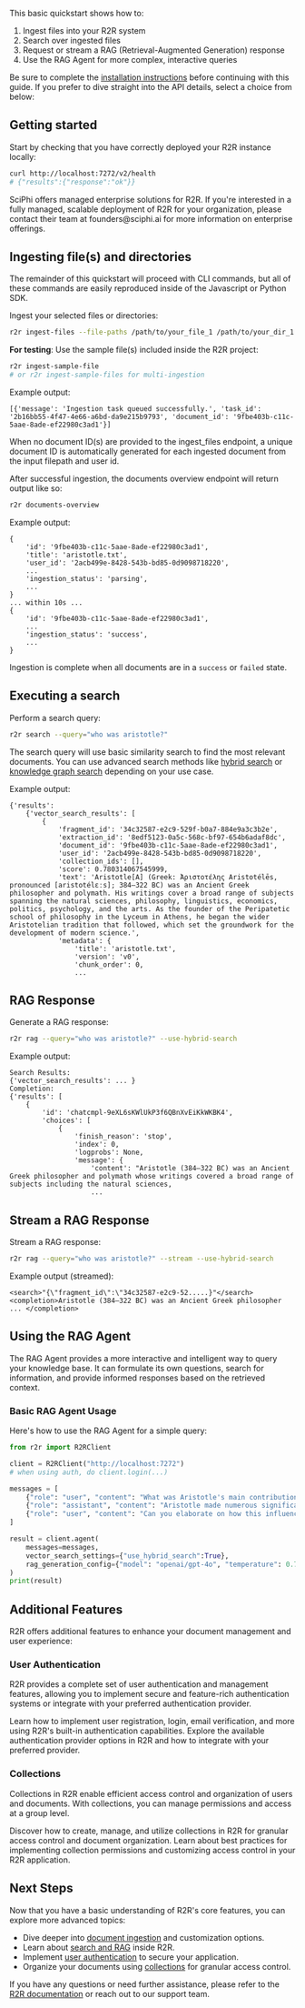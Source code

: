 
This basic quickstart shows how to:

1. Ingest files into your R2R system
2. Search over ingested files
3. Request or stream a RAG (Retrieval-Augmented Generation) response
4. Use the RAG Agent for more complex, interactive queries

Be sure to complete the [installation instructions](/documentation/installation) before continuing with this guide. If you prefer to dive straight into the API details, select a choice from below:

<CardGroup cols={3}>
  <Card title="API Reference" icon="message-code" href="/api-reference/introduction" />
  <Card title="Python SDK" icon="python" href="/documentation/python-sdk" />
  <Card title="Javascript SDK" icon="js" href="/documentation/js-sdk" />
</CardGroup>


## Getting started

Start by checking that you have correctly deployed your R2R instance locally:

```bash
curl http://localhost:7272/v2/health
# {"results":{"response":"ok"}}
```

<Note>
SciPhi offers managed enterprise solutions for R2R. If you're interested in a fully managed, scalable deployment of R2R for your organization, please contact their team at founders@sciphi.ai for more information on enterprise offerings.
</Note>


## Ingesting file(s) and directories

The remainder of this quickstart will proceed with CLI commands, but all of these commands are easily reproduced inside of the Javascript or Python SDK.

Ingest your selected files or directories:

```bash
r2r ingest-files --file-paths /path/to/your_file_1 /path/to/your_dir_1 ...
```

**For testing**: Use the sample file(s) included inside the R2R project:

```bash
r2r ingest-sample-file
# or r2r ingest-sample-files for multi-ingestion
```

Example output:
```plaintext
[{'message': 'Ingestion task queued successfully.', 'task_id': '2b16bb55-4f47-4e66-a6bd-da9e215b9793', 'document_id': '9fbe403b-c11c-5aae-8ade-ef22980c3ad1'}]
```

<Info>When no document ID(s) are provided to the ingest_files endpoint, a unique document ID is automatically generated for each ingested document from the input filepath and user id.</Info>

After successful ingestion, the documents overview endpoint will return output like so:
```bash
r2r documents-overview
```

Example output:
```plaintext
{
    'id': '9fbe403b-c11c-5aae-8ade-ef22980c3ad1',
    'title': 'aristotle.txt',
    'user_id': '2acb499e-8428-543b-bd85-0d9098718220',
    ...
    'ingestion_status': 'parsing',
    ...
}
... within 10s ...
{
    'id': '9fbe403b-c11c-5aae-8ade-ef22980c3ad1',
    ...
    'ingestion_status': 'success',
    ...
}
```

Ingestion is complete when all documents are in a `success` or `failed` state.
## Executing a search

Perform a search query:

```bash
r2r search --query="who was aristotle?"
```

The search query will use basic similarity search to find the most relevant documents. You can use advanced search methods like [hybrid search](/cookbooks/hybrid-search) or [knowledge graph search](/cookbooks/graphrag) depending on your use case.

Example output:
```plaintext
{'results':
    {'vector_search_results': [
        {
            'fragment_id': '34c32587-e2c9-529f-b0a7-884e9a3c3b2e',
            'extraction_id': '8edf5123-0a5c-568c-bf97-654b6adaf8dc',
            'document_id': '9fbe403b-c11c-5aae-8ade-ef22980c3ad1',
            'user_id': '2acb499e-8428-543b-bd85-0d9098718220',
            'collection_ids': [],
            'score': 0.780314067545999,
            'text': 'Aristotle[A] (Greek: Ἀριστοτέλης Aristotélēs, pronounced [aristotélɛːs]; 384–322 BC) was an Ancient Greek philosopher and polymath. His writings cover a broad range of subjects spanning the natural sciences, philosophy, linguistics, economics, politics, psychology, and the arts. As the founder of the Peripatetic school of philosophy in the Lyceum in Athens, he began the wider Aristotelian tradition that followed, which set the groundwork for the development of modern science.',
            'metadata': {
                'title': 'aristotle.txt',
                'version': 'v0',
                'chunk_order': 0,
                ...
```

## RAG Response

Generate a RAG response:

```bash
r2r rag --query="who was aristotle?" --use-hybrid-search
```

Example output:
```plaintext
Search Results:
{'vector_search_results': ... }
Completion:
{'results': [
    {
        'id': 'chatcmpl-9eXL6sKWlUkP3f6QBnXvEiKkWKBK4',
        'choices': [
            {
                'finish_reason': 'stop',
                'index': 0,
                'logprobs': None,
                'message': {
                    'content': "Aristotle (384–322 BC) was an Ancient Greek philosopher and polymath whose writings covered a broad range of subjects including the natural sciences,
                    ...
```

## Stream a RAG Response

Stream a RAG response:

```bash
r2r rag --query="who was aristotle?" --stream --use-hybrid-search
```

Example output (streamed):
```plaintext
<search>"{\"fragment_id\":\"34c32587-e2c9-52.....}"</search>
<completion>Aristotle (384–322 BC) was an Ancient Greek philosopher ... </completion>
```

## Using the RAG Agent

The RAG Agent provides a more interactive and intelligent way to query your knowledge base. It can formulate its own questions, search for information, and provide informed responses based on the retrieved context.

### Basic RAG Agent Usage

Here's how to use the RAG Agent for a simple query:

```python
from r2r import R2RClient

client = R2RClient("http://localhost:7272")
# when using auth, do client.login(...)

messages = [
    {"role": "user", "content": "What was Aristotle's main contribution to philosophy?"},
    {"role": "assistant", "content": "Aristotle made numerous significant contributions to philosophy, but one of his main contributions was in the field of logic and reasoning. He developed a system of formal logic, which is considered the first comprehensive system of its kind in Western philosophy. This system, often referred to as Aristotelian logic or term logic, provided a framework for deductive reasoning and laid the groundwork for scientific thinking."},
    {"role": "user", "content": "Can you elaborate on how this influenced later thinkers?"}
]

result = client.agent(
    messages=messages,
    vector_search_settings={"use_hybrid_search":True},
    rag_generation_config={"model": "openai/gpt-4o", "temperature": 0.7}
)
print(result)
```

## Additional Features

R2R offers additional features to enhance your document management and user experience:

### User Authentication

R2R provides a complete set of user authentication and management features, allowing you to implement secure and feature-rich authentication systems or integrate with your preferred authentication provider.

<CardGroup cols={2}>
  <Card title="User Auth Cookbook" icon="key" href="/cookbooks/user-auth">
    Learn how to implement user registration, login, email verification, and more using R2R's built-in authentication capabilities.
  </Card>
  <Card title="Auth Providers" icon="user-shield" href="/documentation/deep-dive/providers/auth">
    Explore the available authentication provider options in R2R and how to integrate with your preferred provider.
  </Card>
</CardGroup>

### Collections

Collections in R2R enable efficient access control and organization of users and documents. With collections, you can manage permissions and access at a group level.

<CardGroup cols={2}>
  <Card title="Collections Cookbook" icon="database" href="/cookbooks/collections">
    Discover how to create, manage, and utilize collections in R2R for granular access control and document organization.
  </Card>
  <Card title="Collection Permissions" icon="user-lock" href="/cookbooks/collections#security-considerations">
    Learn about best practices for implementing collection permissions and customizing access control in your R2R application.
  </Card>
</CardGroup>

## Next Steps

Now that you have a basic understanding of R2R's core features, you can explore more advanced topics:

- Dive deeper into [document ingestion](/documentation/python-sdk/ingestion) and customization options.
- Learn about [search and RAG](/documentation/python-sdk/retrieval) inside R2R.
- Implement [user authentication](/cookbooks/user-auth) to secure your application.
- Organize your documents using [collections](/cookbooks/collections) for granular access control.

If you have any questions or need further assistance, please refer to the [R2R documentation](/) or reach out to our support team.